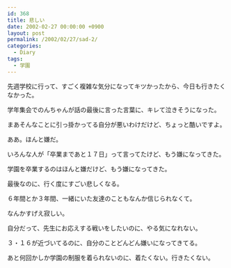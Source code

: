 ```yaml
---
id: 368
title: 悲しい
date: 2002-02-27 00:00:00 +0900
layout: post
permalink: /2002/02/27/sad-2/
categories:
  - Diary
tags:
  - 学園
---
```

先週学校に行って、すごく複雑な気分になってキツかったから、今日も行きたくなかった。

学年集会でのんちゃんが話の最後に言った言葉に、キレて泣きそうになった。
  
まあそんなことに引っ掛かってる自分が悪いわけだけど、ちょっと酷いですよ。
  
ああ。ほんと嫌だ。

いろんな人が「卒業まであと１７日」って言ってたけど、もう嫌になってきた。
  
学園を卒業するのはほんと嫌だけど、もう嫌になってきた。
  
最後なのに、行く度にすごい悲しくなる。
  
６年間とか３年間、一緒にいた友達のこともなんか信じられなくて。
  
なんかすげえ寂しい。

自分だって、先生にお応えする戦いをしたいのに、やる気になれない。
  
３・１６が近づいてるのに、自分のことどんどん嫌いになってきてる。
  
あと何回かしか学園の制服を着られないのに、着たくない。行きたくない。

